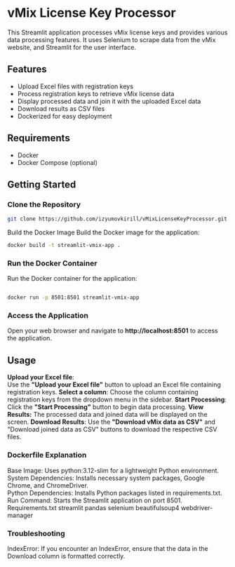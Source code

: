 # vMix License Key Processor

This Streamlit application processes vMix license keys and provides various data processing features. It uses Selenium to scrape data from the vMix website, and Streamlit for the user interface.

## Features

- Upload Excel files with registration keys
- Process registration keys to retrieve vMix license data
- Display processed data and join it with the uploaded Excel data
- Download results as CSV files
- Dockerized for easy deployment

## Requirements

- Docker
- Docker Compose (optional)

## Getting Started

### Clone the Repository

```sh
git clone https://github.com/izyumovkirill/vMixLicenseKeyProcessor.git 
```

Build the Docker Image
Build the Docker image for the application:


```sh
docker build -t streamlit-vmix-app .
```
### Run the Docker Container
Run the Docker container for the application:

```sh

docker run -p 8501:8501 streamlit-vmix-app
```
### Access the Application
Open your web browser and navigate to **http://localhost:8501** to access the application.

## Usage
**Upload your Excel file**:  
Use the **"Upload your Excel file"** button to upload an Excel file containing registration keys.
**Select a column**: Choose the column containing registration keys from the dropdown menu in the sidebar.
**Start Processing**: Click the **"Start Processing"** button to begin data processing.
**View Results:** The processed data and joined data will be displayed on the screen.
**Download Results**: Use the **"Download vMix data as CSV"** and "Download joined data as CSV" buttons to download the respective CSV files.
### Dockerfile Explanation
Base Image: Uses python:3.12-slim for a lightweight Python environment.  
System Dependencies: Installs necessary system packages, Google Chrome, and ChromeDriver.  
Python Dependencies: Installs Python packages listed in requirements.txt.  
Run Command: Starts the Streamlit application on port 8501.  
Requirements.txt
streamlit
pandas
selenium
beautifulsoup4
webdriver-manager
### Troubleshooting
IndexError: If you encounter an IndexError, ensure that the data in the Download column is formatted correctly.
